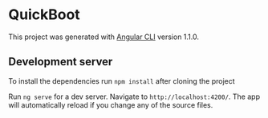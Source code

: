 # QuickBoot

This project was generated with [Angular CLI](https://github.com/angular/angular-cli) version 1.1.0.

## Development server

To install the dependencies run `npm install` after cloning the project

Run `ng serve` for a dev server. Navigate to `http://localhost:4200/`. The app will automatically reload if you change any of the source files.
